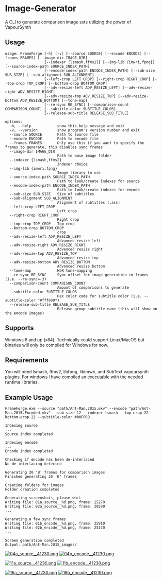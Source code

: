 # Image-Generator

A CLI to generate comparison image sets utilizing the power of VapourSynth

## Usage

```
usage: FrameForge [-h] [-v] [--source SOURCE] [--encode ENCODE] [--frames FRAMES] [--image-dir IMAGE_DIR]
                  [--indexer {lsmash,ffms2}] [--img-lib {imwri,fpng}] [--source-index-path SOURCE_INDEX_PATH]
                  [--encode-index-path ENCODE_INDEX_PATH] [--sub-size SUB_SIZE] [--sub-alignment SUB_ALIGNMENT]
                  [--left-crop LEFT_CROP] [--right-crop RIGHT_CROP] [--top-crop TOP_CROP] [--bottom-crop BOTTOM_CROP]
                  [--adv-resize-left ADV_RESIZE_LEFT] [--adv-resize-right ADV_RESIZE_RIGHT]
                  [--adv-resize-top ADV_RESIZE_TOP] [--adv-resize-bottom ADV_RESIZE_BOTTOM] [--tone-map]
                  [--re-sync RE_SYNC] [--comparison-count COMPARISON_COUNT] [--subtitle-color SUBTITLE_COLOR]
                  [--release-sub-title RELEASE_SUB_TITLE]

options:
  -h, --help            show this help message and exit
  -v, --version         show program's version number and exit
  --source SOURCE       Path to source file
  --encode ENCODE       Path to encode file
  --frames FRAMES       Only use this if you want to specify the frames to generate, this disables sync frames
  --image-dir IMAGE_DIR
                        Path to base image folder
  --indexer {lsmash,ffms2}
                        Indexer choice
  --img-lib {imwri,fpng}
                        Image library to use
  --source-index-path SOURCE_INDEX_PATH
                        Path to look/create indexes for source
  --encode-index-path ENCODE_INDEX_PATH
                        Path to look/create indexes for encode
  --sub-size SUB_SIZE   Size of subtitles
  --sub-alignment SUB_ALIGNMENT
                        Alignment of subtitles (.ass)
  --left-crop LEFT_CROP
                        Left crop
  --right-crop RIGHT_CROP
                        Right crop
  --top-crop TOP_CROP   Top crop
  --bottom-crop BOTTOM_CROP
                        crop
  --adv-resize-left ADV_RESIZE_LEFT
                        Advanced resize left
  --adv-resize-right ADV_RESIZE_RIGHT
                        Advanced resize right
  --adv-resize-top ADV_RESIZE_TOP
                        Advanced resize top
  --adv-resize-bottom ADV_RESIZE_BOTTOM
                        Advanced resize bottom
  --tone-map            HDR tone-mapping
  --re-sync RE_SYNC     Sync offset for image generation in frames (i.e. --re-sync=-3)
  --comparison-count COMPARISON_COUNT
                        Amount of comparisons to generate
  --subtitle-color SUBTITLE_COLOR
                        Hex color code for subtitle color (i.e. --subtitle-color "#fff000")
  --release-sub-title RELEASE_SUB_TITLE
                        Release group subtitle name (this will show on the encode images)
```

## Supports

Windows 8 and up (x64).
Technically could support Linux/MacOS but binaries will only be compiled for Windows for now.

## Requirements

You will need lsmash, ffms2, libfpng, libimwri, and SubText vapoursynth plugins. For windows
I have compiled an executable with the needed runtime libraries.

## Example Usage

```
FrameForge.exe --source "path/Ant-Man.2015.mkv" --encode "path/Ant-Man.2015.Encoded.mkv" --sub-size 12 --indexer lsmash --top-crop 22 --bottom-crop 22 --subtitle-color #00FF00

Indexing source
...
Source index completed

Indexing encode
...
Encode index completed

Checking if encode has been de-interlaced
No de-interlacing detected

Generating 20 'B' frames for comparison images
Finished generating 20 'B' frames

Creating folders for images
Folder creation completed

Generating screenshots, please wait
Writing file: 01a_source__%d.png, frame: 25270
Writing file: 02a_source__%d.png, frame: 30590
...

Generating a few sync frames
Writing file: 01b_encode__%d.png, frame: 35910
Writing file: 02b_encode__%d.png, frame: 25270
...

Screen generation completed
Output: path/Ant-Man.2015_images/
```

[![04a_source__41230.png](https://thumbs2.imgbox.com/8d/47/X3l54wjy_t.png)](https://imgbox.com/X3l54wjy)
[![04b_encode__41230.png](https://thumbs2.imgbox.com/07/65/WvJ55AZp_t.png)](https://imgbox.com/WvJ55AZp)

[![11a_source__41230.png](https://thumbs2.imgbox.com/59/bd/woQpbay2_t.png)](https://imgbox.com/woQpbay2)
[![11b_encode__41230.png](https://thumbs2.imgbox.com/96/24/WzCtO3dY_t.png)](https://imgbox.com/WzCtO3dY)

[![16a_source__41230.png](https://thumbs2.imgbox.com/a8/5b/GftN1tCw_t.png)](https://imgbox.com/GftN1tCw)
[![16b_encode__41230.png](https://thumbs2.imgbox.com/c2/94/tFhRztHT_t.png)](https://imgbox.com/tFhRztHT)
 